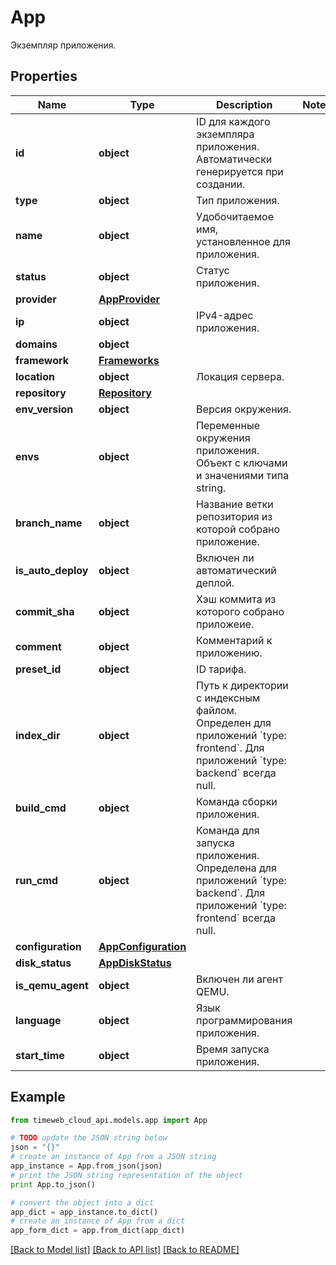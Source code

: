 # App

Экземпляр приложения.

## Properties
Name | Type | Description | Notes
------------ | ------------- | ------------- | -------------
**id** | **object** | ID для каждого экземпляра приложения. Автоматически генерируется при создании. | 
**type** | **object** | Тип приложения. | 
**name** | **object** | Удобочитаемое имя, установленное для приложения. | 
**status** | **object** | Статус приложения. | 
**provider** | [**AppProvider**](AppProvider.md) |  | 
**ip** | **object** | IPv4-адрес приложения. | 
**domains** | **object** |  | 
**framework** | [**Frameworks**](Frameworks.md) |  | 
**location** | **object** | Локация сервера. | 
**repository** | [**Repository**](Repository.md) |  | 
**env_version** | **object** | Версия окружения. | 
**envs** | **object** | Переменные окружения приложения. Объект с ключами и значениями типа string. | 
**branch_name** | **object** | Название ветки репозитория из которой собрано приложение. | 
**is_auto_deploy** | **object** | Включен ли автоматический деплой. | 
**commit_sha** | **object** | Хэш коммита из которого собрано приложеие. | 
**comment** | **object** | Комментарий к приложению. | 
**preset_id** | **object** | ID тарифа. | 
**index_dir** | **object** | Путь к директории с индексным файлом. Определен для приложений &#x60;type: frontend&#x60;. Для приложений &#x60;type: backend&#x60; всегда null. | 
**build_cmd** | **object** | Команда сборки приложения. | 
**run_cmd** | **object** | Команда для запуска приложения. Определена для приложений &#x60;type: backend&#x60;. Для приложений &#x60;type: frontend&#x60; всегда null. | 
**configuration** | [**AppConfiguration**](AppConfiguration.md) |  | 
**disk_status** | [**AppDiskStatus**](AppDiskStatus.md) |  | 
**is_qemu_agent** | **object** | Включен ли агент QEMU. | 
**language** | **object** | Язык программирования приложения. | 
**start_time** | **object** | Время запуска приложения. | 

## Example

```python
from timeweb_cloud_api.models.app import App

# TODO update the JSON string below
json = "{}"
# create an instance of App from a JSON string
app_instance = App.from_json(json)
# print the JSON string representation of the object
print App.to_json()

# convert the object into a dict
app_dict = app_instance.to_dict()
# create an instance of App from a dict
app_form_dict = app.from_dict(app_dict)
```
[[Back to Model list]](../README.md#documentation-for-models) [[Back to API list]](../README.md#documentation-for-api-endpoints) [[Back to README]](../README.md)


